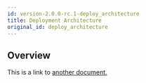 ```yaml
---
id: version-2.0.0-rc.1-deploy_architecture
title: Deployment Architecture
original_id: deploy_architecture
---
```


## Overview
This is a link to [another document.](intro/mission.md)  
